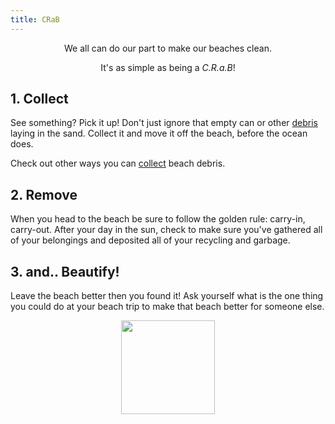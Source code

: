 ```yaml
---
title: CRaB
---
```

<center>
We all can do our part to make our beaches clean.

It's as simple as being a *C.R.a.B*!
</center>

## 1. Collect
See something? Pick it up! Don't just ignore that empty can or other [debris](/beachCRaB/debris) laying in the sand. Collect it and move it off the beach, before the ocean does.

Check out other ways you can [collect](/beachCRaB/collect) beach debris.

## 2. Remove
When you head to the beach be sure to follow the golden rule: carry-in, carry-out.  After your day in the sun, check to make sure you've gathered all of your belongings and deposited all of your recycling and garbage.

## 3. and.. Beautify!
Leave the beach better then you found it! Ask yourself what is the one thing you could do at your beach trip to make that beach better for someone else.

<center>
	<img src="https://upload.wikimedia.org/wikipedia/commons/0/0b/Caracangrejo.png" width="150px" />
</center>